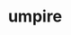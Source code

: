 ---
title: "umpire"
layout: cache
categories: [package, v0.20.2]
meta: {"versions": ["2022.03.1"], "compilers": ["gcc@=11.1.0", "gcc@=7.3.1", "gcc@=7.5.0", "oneapi@=2023.0.0"], "oss": ["amzn2", "ubuntu18.04", "ubuntu20.04"], "platforms": ["linux"], "targets": ["aarch64", "neoverse_n1", "ppc64le", "x86_64", "x86_64_v3"], "stacks": ["data-vis-sdk", "e4s", "e4s-oneapi", "e4s-power", "radiuss", "radiuss-aws", "radiuss-aws-aarch64", "root"], "num_specs": 23, "num_specs_by_stack": {"radiuss-aws-aarch64": 4, "root": 23, "radiuss-aws": 3, "radiuss": 3, "e4s-power": 4, "data-vis-sdk": 1, "e4s-oneapi": 3, "e4s": 5}}
spec_details: [{"hash": "wkc2g3ssrmngs5phzjc2czsdhqef4ifu", "compiler": "gcc@=7.3.1", "versions": ["2022.03.1"], "os": "amzn2", "platform": "linux", "target": "aarch64", "variants": ["build_system=cmake", "build_type=Release", "+c", "~cuda", "+device_alloc", "~deviceconst", "+examples", "~fortran", "generator=make", "~ipo", "~numa", "~openmp", "~rocm", "+shared", "tests=none"], "stacks": ["radiuss-aws-aarch64", "root"], "size": "-", "tarball": "https://binaries.spack.io/v0.20.2/build_cache/linux-amzn2-aarch64/gcc-7.3.1/umpire-2022.03.1/linux-amzn2-aarch64-gcc-7.3.1-umpire-2022.03.1-wkc2g3ssrmngs5phzjc2czsdhqef4ifu.spack"}, {"hash": "pwimjvtwheyyqfonmyowg2sbqgmp7txa", "compiler": "gcc@=7.3.1", "versions": ["2022.03.1"], "os": "amzn2", "platform": "linux", "target": "aarch64", "variants": ["build_system=cmake", "build_type=Release", "+c", "~cuda", "+device_alloc", "~deviceconst", "+examples", "~fortran", "generator=make", "~ipo", "~numa", "~openmp", "~rocm", "+shared", "tests=none"], "stacks": ["radiuss-aws-aarch64", "root"], "size": "-", "tarball": "https://binaries.spack.io/v0.20.2/build_cache/linux-amzn2-aarch64/gcc-7.3.1/umpire-2022.03.1/linux-amzn2-aarch64-gcc-7.3.1-umpire-2022.03.1-pwimjvtwheyyqfonmyowg2sbqgmp7txa.spack"}, {"hash": "sirbyevqvcss6yflk45f5wfotoqlzaj6", "compiler": "gcc@=7.3.1", "versions": ["2022.03.1"], "os": "amzn2", "platform": "linux", "target": "neoverse_n1", "variants": ["build_system=cmake", "build_type=Release", "+c", "~cuda", "+device_alloc", "~deviceconst", "+examples", "~fortran", "generator=make", "~ipo", "~numa", "~openmp", "~rocm", "+shared", "tests=none"], "stacks": ["radiuss-aws-aarch64", "root"], "size": "-", "tarball": "https://binaries.spack.io/v0.20.2/build_cache/linux-amzn2-neoverse_n1/gcc-7.3.1/umpire-2022.03.1/linux-amzn2-neoverse_n1-gcc-7.3.1-umpire-2022.03.1-sirbyevqvcss6yflk45f5wfotoqlzaj6.spack"}, {"hash": "tbdfx3ckm4ukomdniypmwuxnrx6qg7t5", "compiler": "gcc@=7.3.1", "versions": ["2022.03.1"], "os": "amzn2", "platform": "linux", "target": "neoverse_n1", "variants": ["build_system=cmake", "build_type=Release", "+c", "~cuda", "+device_alloc", "~deviceconst", "+examples", "~fortran", "generator=make", "~ipo", "~numa", "~openmp", "~rocm", "+shared", "tests=none"], "stacks": ["radiuss-aws-aarch64", "root"], "size": "-", "tarball": "https://binaries.spack.io/v0.20.2/build_cache/linux-amzn2-neoverse_n1/gcc-7.3.1/umpire-2022.03.1/linux-amzn2-neoverse_n1-gcc-7.3.1-umpire-2022.03.1-tbdfx3ckm4ukomdniypmwuxnrx6qg7t5.spack"}, {"hash": "uhyymyprsmnsvsnczdkgrgnli2c2hucl", "compiler": "gcc@=7.3.1", "versions": ["2022.03.1"], "os": "amzn2", "platform": "linux", "target": "x86_64_v3", "variants": ["build_system=cmake", "build_type=Release", "+c", "~cuda", "+device_alloc", "~deviceconst", "+examples", "~fortran", "generator=make", "~ipo", "~numa", "~openmp", "~rocm", "+shared", "tests=none"], "stacks": ["root", "radiuss-aws"], "size": "-", "tarball": "https://binaries.spack.io/v0.20.2/build_cache/linux-amzn2-x86_64_v3/gcc-7.3.1/umpire-2022.03.1/linux-amzn2-x86_64_v3-gcc-7.3.1-umpire-2022.03.1-uhyymyprsmnsvsnczdkgrgnli2c2hucl.spack"}, {"hash": "qnemw7v7o3dsqwmurbmt34ukz25keyc6", "compiler": "gcc@=7.3.1", "versions": ["2022.03.1"], "os": "amzn2", "platform": "linux", "target": "x86_64_v3", "variants": ["build_system=cmake", "build_type=Release", "+c", "~cuda", "+device_alloc", "~deviceconst", "+examples", "~fortran", "generator=make", "~ipo", "~numa", "~openmp", "~rocm", "+shared", "tests=none"], "stacks": ["root", "radiuss-aws"], "size": "-", "tarball": "https://binaries.spack.io/v0.20.2/build_cache/linux-amzn2-x86_64_v3/gcc-7.3.1/umpire-2022.03.1/linux-amzn2-x86_64_v3-gcc-7.3.1-umpire-2022.03.1-qnemw7v7o3dsqwmurbmt34ukz25keyc6.spack"}, {"hash": "zgq6ahq6msfzb7uk2smvsdwbnwssen6r", "compiler": "gcc@=7.3.1", "versions": ["2022.03.1"], "os": "amzn2", "platform": "linux", "target": "x86_64_v3", "variants": ["build_system=cmake", "build_type=Release", "+c", "+cuda", "cuda_arch=70", "+device_alloc", "~deviceconst", "+examples", "~fortran", "generator=make", "~ipo", "~numa", "~openmp", "~rocm", "~shared", "tests=none"], "stacks": ["root", "radiuss-aws"], "size": "-", "tarball": "https://binaries.spack.io/v0.20.2/build_cache/linux-amzn2-x86_64_v3/gcc-7.3.1/umpire-2022.03.1/linux-amzn2-x86_64_v3-gcc-7.3.1-umpire-2022.03.1-zgq6ahq6msfzb7uk2smvsdwbnwssen6r.spack"}, {"hash": "cbr6ffslvlt33qb64b44beqvizbxldjf", "compiler": "gcc@=7.5.0", "versions": ["2022.03.1"], "os": "ubuntu18.04", "platform": "linux", "target": "x86_64_v3", "variants": ["build_system=cmake", "build_type=Release", "+c", "~cuda", "+device_alloc", "~deviceconst", "+examples", "~fortran", "generator=make", "~ipo", "~numa", "~openmp", "~rocm", "+shared", "tests=none"], "stacks": ["root", "radiuss"], "size": "-", "tarball": "https://binaries.spack.io/v0.20.2/build_cache/linux-ubuntu18.04-x86_64_v3/gcc-7.5.0/umpire-2022.03.1/linux-ubuntu18.04-x86_64_v3-gcc-7.5.0-umpire-2022.03.1-cbr6ffslvlt33qb64b44beqvizbxldjf.spack"}, {"hash": "ys3sgsnsn4nwnzj23xleagff7d6o2klh", "compiler": "gcc@=7.5.0", "versions": ["2022.03.1"], "os": "ubuntu18.04", "platform": "linux", "target": "x86_64_v3", "variants": ["build_system=cmake", "build_type=Release", "+c", "~cuda", "+device_alloc", "~deviceconst", "+examples", "~fortran", "generator=make", "~ipo", "~numa", "+openmp", "~rocm", "+shared", "tests=none"], "stacks": ["root", "radiuss"], "size": "-", "tarball": "https://binaries.spack.io/v0.20.2/build_cache/linux-ubuntu18.04-x86_64_v3/gcc-7.5.0/umpire-2022.03.1/linux-ubuntu18.04-x86_64_v3-gcc-7.5.0-umpire-2022.03.1-ys3sgsnsn4nwnzj23xleagff7d6o2klh.spack"}, {"hash": "3bpdv7lnt2ehdeoffgbcnifewcswpwmq", "compiler": "gcc@=7.5.0", "versions": ["2022.03.1"], "os": "ubuntu18.04", "platform": "linux", "target": "x86_64_v3", "variants": ["build_system=cmake", "build_type=Release", "+c", "~cuda", "+device_alloc", "~deviceconst", "+examples", "~fortran", "generator=make", "~ipo", "~numa", "~openmp", "~rocm", "+shared", "tests=none"], "stacks": ["root", "radiuss"], "size": "-", "tarball": "https://binaries.spack.io/v0.20.2/build_cache/linux-ubuntu18.04-x86_64_v3/gcc-7.5.0/umpire-2022.03.1/linux-ubuntu18.04-x86_64_v3-gcc-7.5.0-umpire-2022.03.1-3bpdv7lnt2ehdeoffgbcnifewcswpwmq.spack"}, {"hash": "lwibknwohvninajyeqo7kpxnogztlpi3", "compiler": "gcc@=11.1.0", "versions": ["2022.03.1"], "os": "ubuntu20.04", "platform": "linux", "target": "ppc64le", "variants": ["build_system=cmake", "build_type=Release", "+c", "~cuda", "+device_alloc", "~deviceconst", "+examples", "~fortran", "generator=make", "~ipo", "~numa", "+openmp", "~rocm", "+shared", "tests=none"], "stacks": ["root", "e4s-power"], "size": "-", "tarball": "https://binaries.spack.io/v0.20.2/build_cache/linux-ubuntu20.04-ppc64le/gcc-11.1.0/umpire-2022.03.1/linux-ubuntu20.04-ppc64le-gcc-11.1.0-umpire-2022.03.1-lwibknwohvninajyeqo7kpxnogztlpi3.spack"}, {"hash": "ytdnaotmdvdeiw2ibwfwvfvzjvum73t5", "compiler": "gcc@=11.1.0", "versions": ["2022.03.1"], "os": "ubuntu20.04", "platform": "linux", "target": "ppc64le", "variants": ["build_system=cmake", "build_type=Release", "+c", "~cuda", "+device_alloc", "~deviceconst", "+examples", "~fortran", "generator=make", "~ipo", "~numa", "~openmp", "~rocm", "+shared", "tests=none"], "stacks": ["root", "e4s-power"], "size": "-", "tarball": "https://binaries.spack.io/v0.20.2/build_cache/linux-ubuntu20.04-ppc64le/gcc-11.1.0/umpire-2022.03.1/linux-ubuntu20.04-ppc64le-gcc-11.1.0-umpire-2022.03.1-ytdnaotmdvdeiw2ibwfwvfvzjvum73t5.spack"}, {"hash": "j2lskdjmtwxoezmuv7sxjyswurcsaiqm", "compiler": "gcc@=11.1.0", "versions": ["2022.03.1"], "os": "ubuntu20.04", "platform": "linux", "target": "ppc64le", "variants": ["build_system=cmake", "build_type=Release", "+c", "+cuda", "cuda_arch=70", "+device_alloc", "~deviceconst", "+examples", "~fortran", "generator=make", "~ipo", "~numa", "~openmp", "~rocm", "~shared", "tests=none"], "stacks": ["root", "e4s-power"], "size": "-", "tarball": "https://binaries.spack.io/v0.20.2/build_cache/linux-ubuntu20.04-ppc64le/gcc-11.1.0/umpire-2022.03.1/linux-ubuntu20.04-ppc64le-gcc-11.1.0-umpire-2022.03.1-j2lskdjmtwxoezmuv7sxjyswurcsaiqm.spack"}, {"hash": "hpmpvrr4ceftsiqkrredbsxdwv5bblf7", "compiler": "gcc@=11.1.0", "versions": ["2022.03.1"], "os": "ubuntu20.04", "platform": "linux", "target": "ppc64le", "variants": ["build_system=cmake", "build_type=Release", "+c", "~cuda", "+device_alloc", "~deviceconst", "+examples", "~fortran", "generator=make", "~ipo", "~numa", "~openmp", "~rocm", "+shared", "tests=none"], "stacks": ["root", "e4s-power"], "size": "-", "tarball": "https://binaries.spack.io/v0.20.2/build_cache/linux-ubuntu20.04-ppc64le/gcc-11.1.0/umpire-2022.03.1/linux-ubuntu20.04-ppc64le-gcc-11.1.0-umpire-2022.03.1-hpmpvrr4ceftsiqkrredbsxdwv5bblf7.spack"}, {"hash": "yef6mzqfauecq4d5x4bawsv3dig5wqss", "compiler": "gcc@=11.1.0", "versions": ["2022.03.1"], "os": "ubuntu20.04", "platform": "linux", "target": "x86_64_v3", "variants": ["build_system=cmake", "build_type=Release", "+c", "~cuda", "+device_alloc", "~deviceconst", "+examples", "~fortran", "generator=make", "~ipo", "~numa", "~openmp", "~rocm", "+shared", "tests=none"], "stacks": ["root", "data-vis-sdk"], "size": "-", "tarball": "https://binaries.spack.io/v0.20.2/build_cache/linux-ubuntu20.04-x86_64_v3/gcc-11.1.0/umpire-2022.03.1/linux-ubuntu20.04-x86_64_v3-gcc-11.1.0-umpire-2022.03.1-yef6mzqfauecq4d5x4bawsv3dig5wqss.spack"}, {"hash": "cm4krtnck32em423qodixsc5xpnze3tc", "compiler": "oneapi@=2023.0.0", "versions": ["2022.03.1"], "os": "ubuntu20.04", "platform": "linux", "target": "x86_64", "variants": ["build_system=cmake", "build_type=Release", "+c", "~cuda", "+device_alloc", "~deviceconst", "+examples", "~fortran", "generator=make", "~ipo", "~numa", "+openmp", "~rocm", "+shared", "tests=none"], "stacks": ["root", "e4s-oneapi"], "size": "-", "tarball": "https://binaries.spack.io/v0.20.2/build_cache/linux-ubuntu20.04-x86_64/oneapi-2023.0.0/umpire-2022.03.1/linux-ubuntu20.04-x86_64-oneapi-2023.0.0-umpire-2022.03.1-cm4krtnck32em423qodixsc5xpnze3tc.spack"}, {"hash": "qkcijqurj5jmcivh3aewgr7la3iks44y", "compiler": "oneapi@=2023.0.0", "versions": ["2022.03.1"], "os": "ubuntu20.04", "platform": "linux", "target": "x86_64", "variants": ["build_system=cmake", "build_type=Release", "+c", "~cuda", "+device_alloc", "~deviceconst", "+examples", "~fortran", "generator=make", "~ipo", "~numa", "~openmp", "~rocm", "+shared", "tests=none"], "stacks": ["root", "e4s-oneapi"], "size": "-", "tarball": "https://binaries.spack.io/v0.20.2/build_cache/linux-ubuntu20.04-x86_64/oneapi-2023.0.0/umpire-2022.03.1/linux-ubuntu20.04-x86_64-oneapi-2023.0.0-umpire-2022.03.1-qkcijqurj5jmcivh3aewgr7la3iks44y.spack"}, {"hash": "l337g2dna2ek57jzadtejnhj7dk4mrsk", "compiler": "oneapi@=2023.0.0", "versions": ["2022.03.1"], "os": "ubuntu20.04", "platform": "linux", "target": "x86_64", "variants": ["build_system=cmake", "build_type=Release", "+c", "~cuda", "+device_alloc", "~deviceconst", "+examples", "~fortran", "generator=make", "~ipo", "~numa", "~openmp", "~rocm", "+shared", "tests=none"], "stacks": ["root", "e4s-oneapi"], "size": "-", "tarball": "https://binaries.spack.io/v0.20.2/build_cache/linux-ubuntu20.04-x86_64/oneapi-2023.0.0/umpire-2022.03.1/linux-ubuntu20.04-x86_64-oneapi-2023.0.0-umpire-2022.03.1-l337g2dna2ek57jzadtejnhj7dk4mrsk.spack"}, {"hash": "veakwufkf423zh6vbjx647bl4tnkngog", "compiler": "gcc@=11.1.0", "versions": ["2022.03.1"], "os": "ubuntu20.04", "platform": "linux", "target": "x86_64_v3", "variants": ["build_system=cmake", "build_type=Release", "+c", "~cuda", "+device_alloc", "~deviceconst", "+examples", "~fortran", "generator=make", "~ipo", "~numa", "+openmp", "~rocm", "+shared", "tests=none"], "stacks": ["e4s", "root"], "size": "-", "tarball": "https://binaries.spack.io/v0.20.2/build_cache/linux-ubuntu20.04-x86_64_v3/gcc-11.1.0/umpire-2022.03.1/linux-ubuntu20.04-x86_64_v3-gcc-11.1.0-umpire-2022.03.1-veakwufkf423zh6vbjx647bl4tnkngog.spack"}, {"hash": "n7rtsbwxxirmax2rfvgtqb46w2sdc55z", "compiler": "gcc@=11.1.0", "versions": ["2022.03.1"], "os": "ubuntu20.04", "platform": "linux", "target": "x86_64_v3", "variants": ["build_system=cmake", "build_type=Release", "+c", "~cuda", "+device_alloc", "~deviceconst", "+examples", "~fortran", "generator=make", "~ipo", "~numa", "~openmp", "~rocm", "+shared", "tests=none"], "stacks": ["e4s", "root"], "size": "-", "tarball": "https://binaries.spack.io/v0.20.2/build_cache/linux-ubuntu20.04-x86_64_v3/gcc-11.1.0/umpire-2022.03.1/linux-ubuntu20.04-x86_64_v3-gcc-11.1.0-umpire-2022.03.1-n7rtsbwxxirmax2rfvgtqb46w2sdc55z.spack"}, {"hash": "gr47f7yh5jmj3y3utoidak4fkkjtn5d2", "compiler": "gcc@=11.1.0", "versions": ["2022.03.1"], "os": "ubuntu20.04", "platform": "linux", "target": "x86_64_v3", "variants": ["build_system=cmake", "build_type=Release", "+c", "+cuda", "cuda_arch=80", "+device_alloc", "~deviceconst", "+examples", "~fortran", "generator=make", "~ipo", "~numa", "~openmp", "~rocm", "~shared", "tests=none"], "stacks": ["e4s", "root"], "size": "-", "tarball": "https://binaries.spack.io/v0.20.2/build_cache/linux-ubuntu20.04-x86_64_v3/gcc-11.1.0/umpire-2022.03.1/linux-ubuntu20.04-x86_64_v3-gcc-11.1.0-umpire-2022.03.1-gr47f7yh5jmj3y3utoidak4fkkjtn5d2.spack"}, {"hash": "g2wxw2adrdijzkkz732z672jbzd76tvi", "compiler": "gcc@=11.1.0", "versions": ["2022.03.1"], "os": "ubuntu20.04", "platform": "linux", "target": "x86_64_v3", "variants": ["build_system=cmake", "build_type=Release", "+c", "~cuda", "+device_alloc", "~deviceconst", "+examples", "~fortran", "generator=make", "~ipo", "~numa", "~openmp", "~rocm", "+shared", "tests=none"], "stacks": ["e4s", "root"], "size": "-", "tarball": "https://binaries.spack.io/v0.20.2/build_cache/linux-ubuntu20.04-x86_64_v3/gcc-11.1.0/umpire-2022.03.1/linux-ubuntu20.04-x86_64_v3-gcc-11.1.0-umpire-2022.03.1-g2wxw2adrdijzkkz732z672jbzd76tvi.spack"}, {"hash": "fk4snnlna53lcwrrau7uhf7uncddvhep", "compiler": "gcc@=11.1.0", "versions": ["2022.03.1"], "os": "ubuntu20.04", "platform": "linux", "target": "x86_64_v3", "variants": ["amdgpu_target=gfx90a", "build_system=cmake", "build_type=Release", "+c", "~cuda", "+device_alloc", "~deviceconst", "+examples", "~fortran", "generator=make", "~ipo", "~numa", "~openmp", "patches=78daca9", "+rocm", "+shared", "tests=none"], "stacks": ["e4s", "root"], "size": "-", "tarball": "https://binaries.spack.io/v0.20.2/build_cache/linux-ubuntu20.04-x86_64_v3/gcc-11.1.0/umpire-2022.03.1/linux-ubuntu20.04-x86_64_v3-gcc-11.1.0-umpire-2022.03.1-fk4snnlna53lcwrrau7uhf7uncddvhep.spack"}]
---